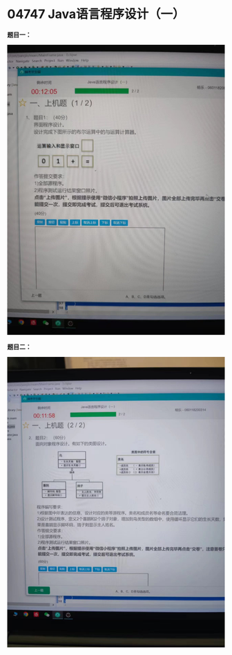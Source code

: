 # 04747 Java语言程序设计（一）

**题目一：**

![](https://github.com/alidili/GoodGoodStudy/blob/main/%E8%87%AA%E8%80%83%E5%AE%9E%E8%B7%B5/Java%E8%AF%AD%E8%A8%80%E7%A8%8B%E5%BA%8F%E8%AE%BE%E8%AE%A1%EF%BC%88%E4%B8%80%EF%BC%89%EF%BC%8804747%EF%BC%89/2023/question1.jpg)

**题目二：**

![](https://github.com/alidili/GoodGoodStudy/blob/main/%E8%87%AA%E8%80%83%E5%AE%9E%E8%B7%B5/Java%E8%AF%AD%E8%A8%80%E7%A8%8B%E5%BA%8F%E8%AE%BE%E8%AE%A1%EF%BC%88%E4%B8%80%EF%BC%89%EF%BC%8804747%EF%BC%89/2023/question2.jpg)
